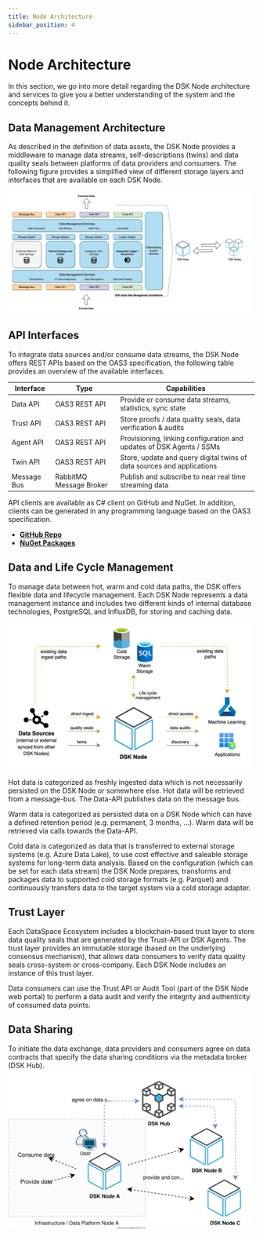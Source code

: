 ```yaml
---
title: Node Architecture
sidebar_position: 4
---
```


# Node Architecture

In this section, we go into more detail regarding the DSK Node architecture and services to give you a better understanding of the system and the concepts behind it.

## Data Management Architecture

As described in the definition of data assets, the DSK Node provides a middleware to manage data streams, self-descriptions (twins) and data quality seals between platforms of data providers and consumers. The following figure provides a simplified view of different storage layers and interfaces that are available on each DSK Node.

![Data Management Architecture](../img/introduction/datamgmt_architecture.png)

## API Interfaces

To integrate data sources and/or consume data streams, the DSK Node offers REST APIs based on the OAS3 specification, the following table provides an overview of the available interfaces.

| Interface   | Type                    | Capabilities                                                           |
| ----------- | ----------------------- | ---------------------------------------------------------------------- |
| Data API    | OAS3 REST API           | Provide or consume data streams, statistics, sync state                |
| Trust API   | OAS3 REST API           | Store proofs / data quality seals, data verification & audits          |
| Agent API   | OAS3 REST API           | Provisioning, linking configuration and updates of DSK Agents / SSMs   |
| Twin API    | OAS3 REST API           | Store, update and query digital twins of data sources and applications |
| Message Bus | RabbitMQ Message Broker | Publish and subscribe to near real time streaming data                 |

API clients are available as C# client on GitHub and NuGet. In addition, clients can be generated in any programming language based on the OAS3 specification.

- [**GitHub Repo**](https://github.com/tributech-solutions/tributech-dsk-api-clients)
- [**NuGet Packages**](https://www.nuget.org/profiles/Tributech)

## Data and Life Cycle Management

To manage data between hot, warm and cold data paths, the DSK offers flexible data and lifecycle management. Each DSK Node represents a data management instance and includes two different kinds of internal database technologies, PostgreSQL and InfluxDB, for storing and caching data.

![Lifecycle Management](../img/introduction/lifecycle_mgmt.png)

Hot data is categorized as freshly ingested data which is not necessarily persisted on the DSK Node or somewhere else. Hot data will be retrieved from a message-bus. The Data-API publishes data on the message bus.

Warm data is categorized as persisted data on a DSK Node which can have a defined retention period (e.g. permanent, 3 months, …). Warm data will be retrieved via calls towards the Data-API.

Cold data is categorized as data that is transferred to external storage systems (e.g. Azure Data Lake), to use cost effective and saleable storage systems for long-term data analysis. Based on the configuration (which can be set for each data stream) the DSK Node prepares, transforms and packages data to supported cold storage formats (e.g. Parquet) and continuously transfers data to the target system via a cold storage adapter.

## Trust Layer

Each DataSpace Ecosystem includes a blockchain-based trust layer to store data quality seals that are generated by the Trust-API or DSK Agents. The trust layer provides an immutable storage (based on the underlying consensus mechanism), that allows data consumers to verify data quality seals cross-system or cross-company. Each DSK Node includes an instance of this trust layer.

Data consumers can use the Trust API or Audit Tool (part of the DSK Node web portal) to perform a data audit and verify the integrity and authenticity of consumed data points.

## Data Sharing
To initiate the data exchange, data providers and consumers agree on data contracts that specify the data sharing conditions via the metadata broker (DSK Hub).
![Node Architecture](../img/introduction/node_architecture.svg)